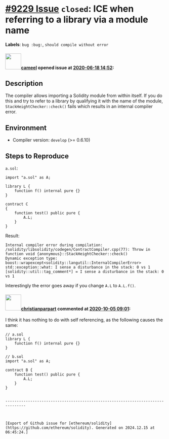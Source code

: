 # [\#9229 Issue](https://github.com/ethereum/solidity/issues/9229) `closed`: ICE when referring to a library via a module name
**Labels**: `bug :bug:`, `should compile without error`


#### <img src="https://avatars.githubusercontent.com/u/137030?v=4" width="50">[cameel](https://github.com/cameel) opened issue at [2020-06-18 14:52](https://github.com/ethereum/solidity/issues/9229):

##  Description
The compiler allows importing a Solidity module from within itself. If you do this and try to refer to a library by qualifying it with the name of the module, `StackHeightChecker::check()` fails which results in an internal compiler error.

## Environment
- Compiler version: `develop` (>= 0.6.10)

## Steps to Reproduce
`a.sol`:
``` solidity
import "a.sol" as A;

library L {
    function f() internal pure {}
}

contract C
{
    function test() public pure {
        A.L;
    }
}
```

Result:
```
Internal compiler error during compilation:
/solidity/libsolidity/codegen/ContractCompiler.cpp(77): Throw in function void {anonymous}::StackHeightChecker::check()
Dynamic exception type: boost::wrapexcept<solidity::langutil::InternalCompilerError>
std::exception::what: I sense a disturbance in the stack: 0 vs 1
[solidity::util::tag_comment*] = I sense a disturbance in the stack: 0 vs 1
```
Interestingly the error goes away if you change `A.L` to `A.L.f()`.

#### <img src="https://avatars.githubusercontent.com/u/56763?u=373e0766d5c45bef8c7c7fc5ed48394935772065&v=4" width="50">[christianparpart](https://github.com/christianparpart) commented at [2020-10-05 09:01](https://github.com/ethereum/solidity/issues/9229#issuecomment-703501241):

I think it has nothing to do with self referencing, as the following causes the same:

```solidity
// a.sol
library L {
    function f() internal pure {}
}
```

```solidity
// b.sol
import "a.sol" as A;

contract B {
    function test() public pure {
        A.L;
    }
}


-------------------------------------------------------------------------------



[Export of Github issue for [ethereum/solidity](https://github.com/ethereum/solidity). Generated on 2024.12.15 at 06:45:24.]

